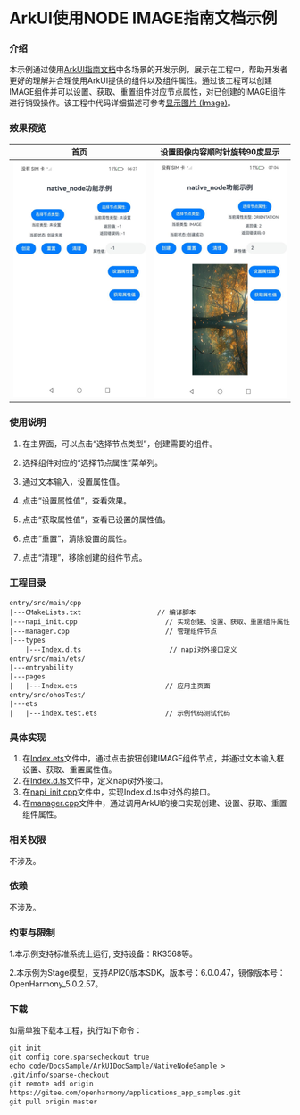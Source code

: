 # ArkUI使用NODE IMAGE指南文档示例

### 介绍

本示例通过使用[ArkUI指南文档](https://gitcode.com/openharmony/docs/tree/master/zh-cn/application-dev/ui)中各场景的开发示例，展示在工程中，帮助开发者更好的理解并合理使用ArkUI提供的组件以及组件属性。通过该工程可以创建IMAGE组件并可以设置、获取、重置组件对应节点属性，对已创建的IMAGE组件进行销毁操作。该工程中代码详细描述可参考[显示图片 (Image)](https://gitcode.com/openharmony/docs/blob/OpenHarmony-5.0.0-Release/zh-cn/application-dev/ui/arkts-graphics-display.md)。

### 效果预览

| 首页                               | 设置图像内容顺时针旋转90度显示                   |
|------------------------------------|---------------------------------|
| ![](screenshots/device/image1.png) |![](screenshots/device/result.png) |

### 使用说明

1. 在主界面，可以点击“选择节点类型”，创建需要的组件。

2. 选择组件对应的“选择节点属性”菜单列。

3. 通过文本输入，设置属性值。

4. 点击“设置属性值”，查看效果。

5. 点击“获取属性值”，查看已设置的属性值。

6. 点击“重置”，清除设置的属性。

7. 点击“清理”，移除创建的组件节点。

### 工程目录
```
entry/src/main/cpp
|---CMakeLists.txt                   // 编译脚本
|---napi_init.cpp                      // 实现创建、设置、获取、重置组件属性
|---manager.cpp                        // 管理组件节点
|---types
    |---Index.d.ts                      // napi对外接口定义
entry/src/main/ets/
|---entryability
|---pages
|   |---Index.ets                      // 应用主页面
entry/src/ohosTest/
|---ets
|   |---index.test.ets                 // 示例代码测试代码
```

### 具体实现

1. 在[Index.ets](entry%2Fsrc%2Fmain%2Fets%2Fpages%2FIndex.ets)文件中，通过点击按钮创建IMAGE组件节点，并通过文本输入框设置、获取、重置属性值。
2. 在[Index.d.ts](entry%2Fsrc%2Fmain%2Fcpp%2Ftypes%2Flibentry%2FIndex.d.ts)文件中，定义napi对外接口。
3. 在[napi_init.cpp](entry%2Fsrc%2Fmain%2Fcpp%2Fnapi_init.cpp)文件中，实现Index.d.ts中对外的接口。
4. 在[manager.cpp](entry%2Fsrc%2Fmain%2Fcpp%2Fmanager.cpp)文件中，通过调用ArkUI的接口实现创建、设置、获取、重置组件属性。

### 相关权限

不涉及。

### 依赖

不涉及。

### 约束与限制

1.本示例支持标准系统上运行, 支持设备：RK3568等。

2.本示例为Stage模型，支持API20版本SDK，版本号：6.0.0.47，镜像版本号：OpenHarmony_5.0.2.57。

### 下载

如需单独下载本工程，执行如下命令：

````
git init
git config core.sparsecheckout true
echo code/DocsSample/ArkUIDocSample/NativeNodeSample > .git/info/sparse-checkout
git remote add origin https://gitee.com/openharmony/applications_app_samples.git
git pull origin master
````